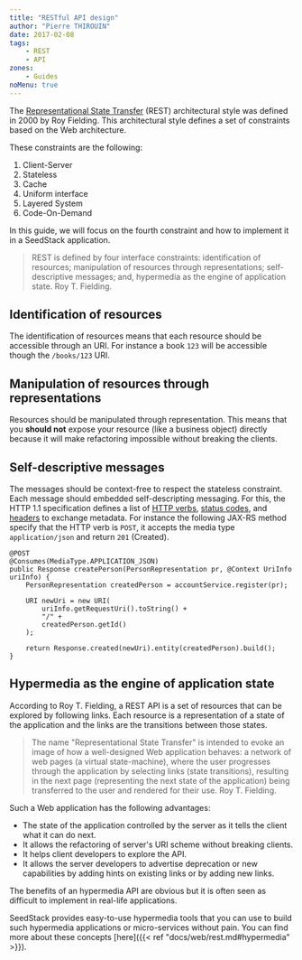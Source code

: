 ```yaml
---
title: "RESTful API design"
author: "Pierre THIROUIN"
date: 2017-02-08
tags:
    - REST
    - API
zones:
    - Guides
noMenu: true
---
```


The [Representational State Transfer][1] (REST) architectural style was defined in 2000 by Roy Fielding. This architectural 
style defines a set of constraints based on the Web architecture.<!--more--> 

These constraints are the following:

1. Client-Server
2. Stateless
3. Cache
4. Uniform interface
5. Layered System
6. Code-On-Demand

In this guide, we will focus on the fourth constraint and how to implement it in a SeedStack application.

> REST is defined by four interface constraints: identification of
> resources; manipulation of resources through representations;
> self-descriptive messages; and, hypermedia as the engine of
> application state. Roy T. Fielding.

## Identification of resources

The identification of resources means that each resource should be accessible through an URI. For instance a book `123` 
will be accessible though the `/books/123` URI.

## Manipulation of resources through representations

Resources should be manipulated through representation. This means that you **should not** expose your resource (like a 
business object) directly because it will make refactoring impossible without breaking the clients.

## Self-descriptive messages

The messages should be context-free to respect the stateless constraint. Each message should embedded self-descripting
messaging. For this, the HTTP 1.1 specification defines a list of [HTTP verbs][4], [status codes][3], and [headers][2] to 
exchange metadata. For instance the following JAX-RS method specify that the HTTP verb is `POST`, it accepts the media 
type `application/json` and return `201` (Created).

    @POST
    @Consumes(MediaType.APPLICATION_JSON)
    public Response createPerson(PersonRepresentation pr, @Context UriInfo uriInfo) {
        PersonRepresentation createdPerson = accountService.register(pr);
        
        URI newUri = new URI(
            uriInfo.getRequestUri().toString() + 
            "/" + 
            createdPerson.getId()
        );
            
        return Response.created(newUri).entity(createdPerson).build();
    }

## Hypermedia as the engine of application state

According to Roy T. Fielding, a REST API is a set of resources that can be explored by following links. Each resource is 
a representation of a state of the application and the links are the transitions between those states. 

> The name "Representational State Transfer" is intended to evoke an
> image of how a well-designed Web application behaves: a network of
> web pages (a virtual state-machine), where the user progresses
> through the application by selecting links (state transitions),
> resulting in the next page (representing the next state of the
> application) being transferred to the user and rendered for their
> use. Roy T. Fielding.

Such a Web application has the following advantages:

* The state of the application controlled by the server as it tells the client what it can do next.
* It allows the refactoring of server's URI scheme without breaking clients.
* It helps client developers to explore the API.
* It allows the server developers to advertise deprecation or new capabilities by adding hints on existing links or by 
adding new links.

The benefits of an hypermedia API are obvious but it is often seen as difficult to implement in real-life applications.

SeedStack provides easy-to-use hypermedia tools that you can use to build such hypermedia applications or 
micro-services without pain. You can find more about these concepts [here]({{< ref "docs/web/rest.md#hypermedia" >}}).

[1]: https://www.ics.uci.edu/~fielding/pubs/dissertation/rest_arch_style.htm
[2]: http://www.w3.org/Protocols/rfc2616/rfc2616-sec14.html#sec14
[3]: http://www.w3.org/Protocols/rfc2616/rfc2616-sec10.html
[4]: http://www.w3.org/Protocols/rfc2616/rfc2616-sec9.html
